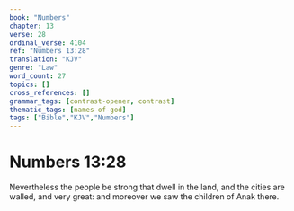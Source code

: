 ```yaml
---
book: "Numbers"
chapter: 13
verse: 28
ordinal_verse: 4104
ref: "Numbers 13:28"
translation: "KJV"
genre: "Law"
word_count: 27
topics: []
cross_references: []
grammar_tags: [contrast-opener, contrast]
thematic_tags: [names-of-god]
tags: ["Bible","KJV","Numbers"]
---
```


# Numbers 13:28

Nevertheless the people be strong that dwell in the land, and the cities are walled, and very great: and moreover we saw the children of Anak there.

